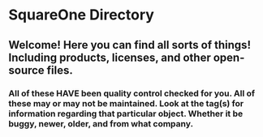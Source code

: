# SquareOne Directory
## Welcome! Here you can find all sorts of things! Including products, licenses, and other open-source files.
### All of these HAVE been quality control checked for you. All of these may or may not be maintained. Look at the tag(s) for information regarding that particular object. Whether it be buggy, newer, older, and from what company.
